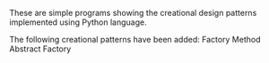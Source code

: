 These are simple programs showing the creational design patterns implemented using Python language.

The following creational patterns have been added:
    Factory Method
    Abstract Factory
